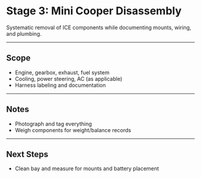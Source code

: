 # Stage 3: Mini Cooper Disassembly

Systematic removal of ICE components while documenting mounts, wiring, and plumbing.

---

## Scope

- Engine, gearbox, exhaust, fuel system
- Cooling, power steering, AC (as applicable)
- Harness labeling and documentation

---

## Notes

- Photograph and tag everything
- Weigh components for weight/balance records

---

## Next Steps

- Clean bay and measure for mounts and battery placement


